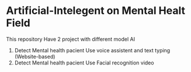 # Artificial-Intelegent on Mental Healt Field
This repository Have 2 project with different model AI
1. Detect Mental health pacient Use voice assistent and text typing (Website-based)
2. Detect Mental health pacient Use Facial recognition video
